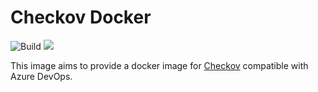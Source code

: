 # Checkov Docker

![Build](https://github.com/pomverte/checkov-docker/workflows/Build/badge.svg)
![](https://img.shields.io/badge/Checkov-1.0.866-blue)

This image aims to provide a docker image for [Checkov](https://github.com/bridgecrewio/checkov/) compatible with Azure DevOps.
